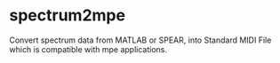 # spectrum2mpe  
Convert spectrum data from MATLAB or SPEAR, into Standard MIDI File which is compatible with mpe applications.